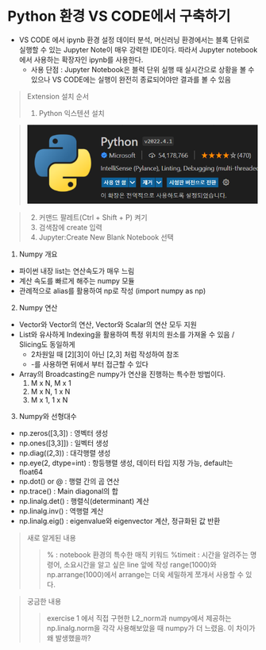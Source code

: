 # Python 환경 VS CODE에서 구축하기

* VS CODE 에서 ipynb 환경 설정
데이터 분석, 머신러닝 환경에서는 블록 단위로 실행할 수 있는 Jupyter Note이 매우 강력한 IDE이다. 따라서 Jupyter notebook에서 사용하는 확장자인 ipynb를 사용한다. 
  - 사용 단점 : Jupyter Notebook은 블럭 단위 실행 때 실시간으로 상황을 볼 수 있으나 VS CODE에는 실행이 완전히 종료되어야만 결과를 볼 수 있음

> Extension 설치 순서
> 1. Python 익스텐션 설치


> ![](images/2022-04-11-13-34-07.png)

> 2. 커맨드 팔레트(Ctrl + Shift + P) 켜기
> 3. 검색참에 create 입력
> 4. Jupyter:Create New Blank Notebook 선택


1. Numpy 개요
* 파이썬 내장 list는 연산속도가 매우 느림
* 계산 속도를 빠르게 해주는 numpy 모듈
* 관례적으로 alias를 활용하여 np로 작성 (import numpy as np)

2. Numpy 연산
* Vector와 Vector의 연산, Vector와 Scalar의 연산 모두 지원
* List와 유사하게 Indexing을 활용하여 특정 위치의 원소를 가져올 수 있음 / Slicing도 동일하게
    - 2차원일 때 [2][3]이 아닌 [2,3] 처럼 작성하여 참조
    - -를 사용하면 뒤에서 부터 접근할 수 있다
* Array의 Broadcasting은 numpy가 연산을 진행하는 특수한 방법이다.
    1. M x N, M x 1
    2. M x N, 1 x N
    3. M x 1, 1 x N

3. Numpy와 선형대수
* np.zeros([3,3]) : 영벡터 생성
* np.ones([3,3]]) : 일벡터 생성
* np.diag((2,3)) : 대각행렬 생성
* np.eye(2, dtype=int) : 항등행렬 생성, 데이터 타입 지정 가능, default는 float64
* np.dot() or @ : 행렬 간의 곱 연산
* np.trace() : Main diagonal의 합
* np.linalg.det() : 행렬식(determinant) 계산
* np.linalg.inv() : 역행렬 계산
* np.linalg.eig() : eigenvalue와 eigenvector 계산, 정규화된 값 반환
  

> 새로 알게된 내용
> > % : notebook 환경의 특수한 매직 키워드
> > %timeit : 시간을 알려주는 명령어, 소요시간을 알고 싶은 line 앞에 작성
> > range(1000)와 np.arrange(1000)에서 arrange는 더욱 세밀하게 쪼개서 사용할 수 있다.



> 궁금한 내용
> > exercise 1 에서 직접 구현한 L2_norm과 numpy에서 제공하는 np.linalg.norm을 각각 사용해보았을 때 numpy가 더 느렸음. 이 차이가 왜 발생했을까?
